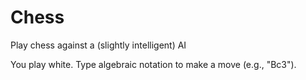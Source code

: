 # Chess
Play chess against a (slightly intelligent) AI

You play white.  Type algebraic notation to make a move (e.g., "Bc3").
